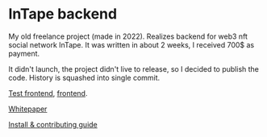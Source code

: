 # InTape backend

My old freelance project (made in 2022). Realizes backend for web3 nft social network InTape.
It was written in about 2 weeks, I received 700$ as payment.

It didn't launch, the project didn't live to release, so I decided to publish the code.
History is squashed into single commit.

[Test frontend](https://intape-test.pages.dev/), [frontend](https://intape-frontend-mvp.vercel.app/).

[Whitepaper](WHITEPAPER.md)

[Install & contributing guide](INSTALL.md)
